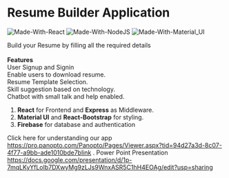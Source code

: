 # Resume Builder Application

![Made-With-React](https://img.shields.io/badge/Made_with-React-informational?style=for-the-badge&logo=react) ![Made-With-NodeJS](https://img.shields.io/badge/Made_with-NodeJS-informational?style=for-the-badge&logo=javascript) ![Made-With-Material_UI](https://img.shields.io/badge/Made_with-Material_UI-informational?style=for-the-badge&logo=material-ui)

Build your Resume by filling all the required details<br/><br/>
**Features**<br/>
User Signup and Signin<br/>
Enable users to download resume.<br/>
Resume Template Selection.<br/>
Skill suggestion based on technology.<br/>
Chatbot with small talk and help enabled.<br/>

1. **React** for Frontend and **Express** as Middleware.
2. **Material UI** and **React-Bootstrap** for styling.
3. **Firebase** for database and authentication



Click here for understanding our app https://pro.panopto.com/Panopto/Pages/Viewer.aspx?tid=94d27a3d-8c07-4f77-a9bb-ade1010bde7blink .
Power Point Presentation https://docs.google.com/presentation/d/1p-7mqLKyYfLoIb7DXwyMg9zLJs9WnxASR5C1hH4EOAg/edit?usp=sharing
